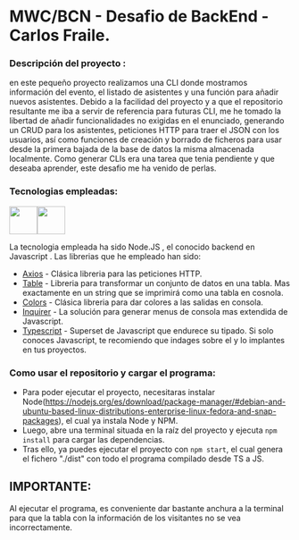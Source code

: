 # MWC/BCN - Desafio de BackEnd - Carlos Fraile.

### Descripción del proyecto :

en este pequeño proyecto realizamos una CLI donde mostramos información del evento, el listado de asistentes y una función para añadir nuevos asistentes. Debido a la facilidad del proyecto y a que el repositorio resultante me iba a servir de referencia para futuras CLI, me he tomado la libertad de añadir funcionalidades no exigidas en el enunciado, generando un CRUD para los asistentes, peticiones HTTP para traer el JSON con los usuarios, así como funciones de creación y borrado de ficheros para usar desde la primera bajada de la base de datos la misma almacenada localmente. Como generar CLIs era una tarea que tenia pendiente y que deseaba aprender, este desafio me ha venido de perlas.

### Tecnologias empleadas:
<img src='https://cdn-icons-png.flaticon.com/512/5968/5968322.png' width="50"><img src="https://cdn-icons-png.flaticon.com/512/5968/5968381.png" width="50">

La tecnologia empleada ha sido Node.JS , el conocido backend en Javascript . Las librerias que he empleado han sido:
- [Axios](https://www.npmjs.com/package/axios) - Clásica libreria para las peticiones HTTP.
- [Table](https://www.npmjs.com/package/table) - Libreria para transformar un conjunto de datos en una tabla. Mas exactamente en un string que se imprimirá como una tabla en cosnola.
- [Colors](https://www.npmjs.com/package/colors) - Clásica libreria para dar colores a las salidas en consola.
- [Inquirer](https://www.npmjs.com/package/inquirer) - La solución para generar menus de consola mas extendida de Javascript.
- [Typescript](https://www.npmjs.com/package/typescript) - Superset de Javascript que endurece su tipado. Si solo conoces Javascript, te recomiendo que indages sobre el y lo implantes en tus proyectos.

### Como usar el repositorio y cargar el programa:

- Para poder ejecutar el proyecto, necesitaras instalar Node(https://nodejs.org/es/download/package-manager/#debian-and-ubuntu-based-linux-distributions-enterprise-linux-fedora-and-snap-packages), el cual ya instala Node y NPM.
- Luego, abre una terminal situada en la raíz del proyecto y ejecuta `npm install` para cargar las dependencias.
- Tras ello, ya puedes ejecutar el proyecto con `npm start`, el cual genera el fichero "./dist" con todo el programa compilado desde TS a JS.

## IMPORTANTE:
Al ejecutar el programa, es conveniente dar bastante anchura a la terminal para que la tabla con la información de los visitantes no se vea incorrectamente.



